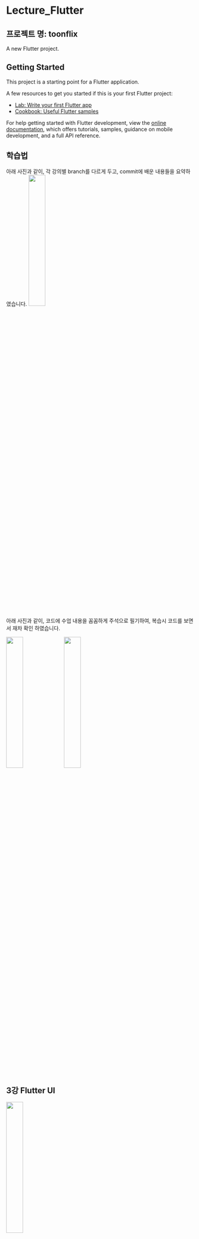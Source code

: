 # Lecture_Flutter
## 프로젝트 명: toonflix

A new Flutter project.

## Getting Started

This project is a starting point for a Flutter application.

A few resources to get you started if this is your first Flutter project:

- [Lab: Write your first Flutter app](https://docs.flutter.dev/get-started/codelab)
- [Cookbook: Useful Flutter samples](https://docs.flutter.dev/cookbook)

For help getting started with Flutter development, view the
[online documentation](https://docs.flutter.dev/), which offers tutorials,
samples, guidance on mobile development, and a full API reference.
## 학습법
아래 사진과 같이, 각 강의별 branch를 다르게 두고, commit에 배운 내용들을 요약하였습니다.
<img src="https://github.com/Chochanguk/Lecture_Flutter/assets/119058637/24484334-e5bc-4b53-b206-4b57780a2108" width=30% height=30%/>
<br>

아래 사진과 같이, 코드에 수업 내용을 꼼꼼하게 주석으로 필기하여, 복습시 코드를 보면서 재차 확인 하였습니다.
<div>
  <img src="https://github.com/Chochanguk/Lecture_Flutter/assets/119058637/615514ad-a661-43e8-9952-4cc5b08a8a2b" width=30% height=30%/>
  <img src="https://github.com/Chochanguk/Lecture_Flutter/assets/119058637/97b63a08-86a9-497e-8074-c1fd50d29cad" width=30% height=30%/>
</div>


## 3강 Flutter UI
<img src="https://github.com/Chochanguk/Lecture_Flutter/assets/119058637/b5594b7a-ec92-4b76-bf82-8a50e55e9c9f" width=30% height=30%/>



